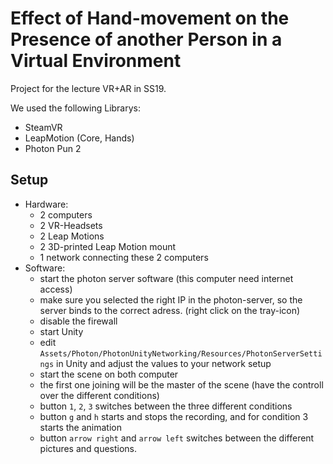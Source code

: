 # Effect of Hand-movement on the Presence of another Person in a Virtual Environment

Project for the lecture VR+AR in SS19.

We used the following Librarys:

- SteamVR
- LeapMotion (Core, Hands)
- Photon Pun 2

## Setup

- Hardware:
  - 2 computers
  - 2 VR-Headsets
  - 2 Leap Motions
  - 2 3D-printed Leap Motion mount
  - 1 network  connecting these 2 computers
- Software:
  - start the photon server software (this computer need internet access)
  - make sure you selected the right IP in the photon-server, so the server binds to the correct adress. (right click on the tray-icon)
  - disable the firewall
  - start Unity
  - edit `Assets/Photon/PhotonUnityNetworking/Resources/PhotonServerSettings` in Unity and adjust the values to your network setup
  - start the scene on both computer
  - the first one joining will be the master of the scene (have the controll over the different conditions)
  - button `1`, `2`, `3` switches between the three different conditions
  - button `g` and `h` starts and stops the recording, and for condition 3 starts the animation
  - button `arrow right` and  `arrow left` switches between the different pictures and questions.